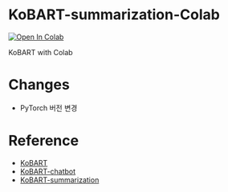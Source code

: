 # KoBART-summarization-Colab
[![Open In Colab](https://colab.research.google.com/assets/colab-badge.svg)]()

KoBART with Colab

# Changes
- PyTorch 버전 변경

# Reference
- [KoBART](https://github.com/SKT-AI/KoBART)
- [KoBART-chatbot](https://github.com/haven-jeon/KoBART-chatbot)
- [KoBART-summarization](https://github.com/seujung/KoBART-summarization)
